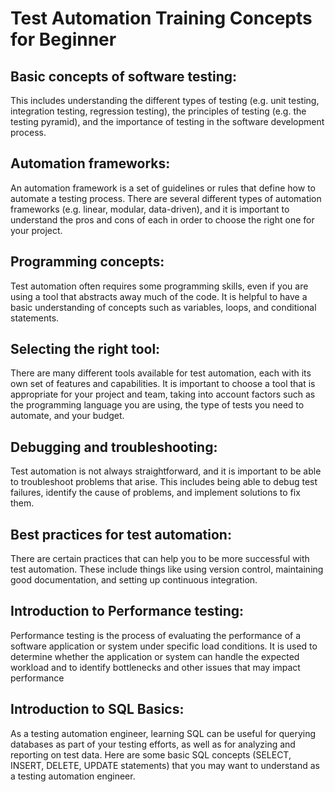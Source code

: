 
# **Test Automation Training Concepts for Beginner**

## Basic concepts of software testing: 
   This includes understanding the different types of testing (e.g. unit testing, integration testing, regression testing), the principles of testing (e.g. the testing pyramid), and the importance of testing in the software development process.

## Automation frameworks: 
   An automation framework is a set of guidelines or rules that define how to automate a testing process. There are several different types of automation frameworks (e.g. linear, modular, data-driven), and it is important to understand the pros and cons of each in order to choose the right one for your project.

## Programming concepts: 
  Test automation often requires some programming skills, even if you are using a tool that abstracts away much of the code. It is helpful to have a basic understanding of concepts such as variables, loops, and conditional statements.

## Selecting the right tool: 
  There are many different tools available for test automation, each with its own set of features and capabilities. It is important to choose a tool that is appropriate for your project and team, taking into account factors such as the programming language you are using, the type of tests you need to automate, and your budget.

## Debugging and troubleshooting: 
  Test automation is not always straightforward, and it is important to be able to troubleshoot problems that arise. This includes being able to debug test failures, identify the cause of problems, and implement solutions to fix them.

## Best practices for test automation: 
  There are certain practices that can help you to be more successful with test automation. These include things like using version control, maintaining good documentation, and setting up continuous integration.

## Introduction to Performance testing: 
  Performance testing is the process of evaluating the performance of a software application or system under specific load conditions. It is used to determine whether the application or system can handle the expected workload and to identify bottlenecks and other issues that may impact performance

## Introduction to SQL Basics:
   As a testing automation engineer, learning SQL can be useful for querying databases as part of your testing efforts, as well as for analyzing and reporting on test data. Here are some basic SQL concepts (SELECT, INSERT, DELETE, UPDATE statements) that you may want to understand as a testing automation engineer.

